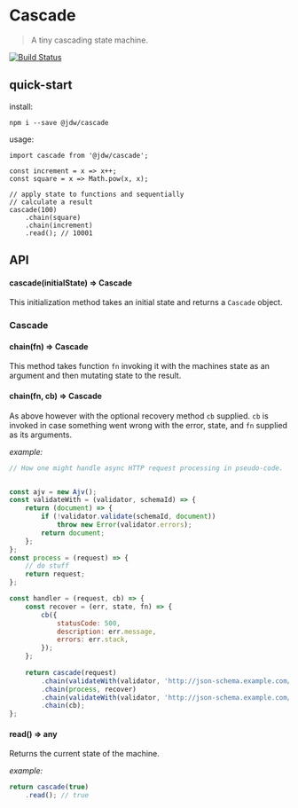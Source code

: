 Cascade
===

> A tiny cascading state machine.

[![Build Status](https://travis-ci.org/jdwije/cascade.svg?branch=master)](https://travis-ci.org/jdwije/cascade)

## quick-start

install:
```
npm i --save @jdw/cascade
```

usage:
```
import cascade from '@jdw/cascade';

const increment = x => x++;
const square = x => Math.pow(x, x);

// apply state to functions and sequentially
// calculate a result
cascade(100)
    .chain(square)
    .chain(increment)
    .read(); // 10001
```

## API

#### cascade(initialState) => Cascade

This initialization method takes an initial state and returns a `Cascade`
object.

### Cascade

#### chain(fn) => Cascade

This method takes function `fn` invoking it with the machines state as an
argument and then mutating state to the result.

#### chain(fn, cb) => Cascade

As above however with the optional recovery method `cb` supplied. `cb` is invoked
in case something went wrong with the error, state, and `fn` supplied as its
arguments.

_example:_
```javascript
// How one might handle async HTTP request processing in pseudo-code.


const ajv = new Ajv();
const validateWith = (validator, schemaId) => {
    return (document) => {
        if (!validator.validate(schemaId, document))
            throw new Error(validator.errors);
        return document;
    };
};
const process = (request) => {
    // do stuff
    return request;
};

const handler = (request, cb) => {
    const recover = (err, state, fn) => {
        cb({
            statusCode: 500,
            description: err.message,
            errors: err.stack,
        });
    };
    
    return cascade(request)
        .chain(validateWith(validator, 'http://json-schema.example.com/request#'), recover)
        .chain(process, recover)
        .chain(validateWith(validator, 'http://json-schema.example.com/response#'), recover)
        .chain(cb);
};
```

#### read() => any

Returns the current state of the machine.

_example:_
```javascript
return cascade(true)
    .read(); // true
```
